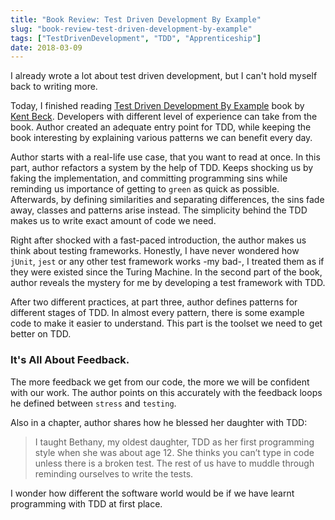 ```yaml
---
title: "Book Review: Test Driven Development By Example"
slug: "book-review-test-driven-development-by-example"
tags: ["TestDrivenDevelopment", "TDD", "Apprenticeship"]
date: 2018-03-09
---
```


I already wrote a lot about test driven development, but I can't hold myself back to writing more.

Today, I finished reading [Test Driven Development By Example](https://www.goodreads.com/book/show/387190.Test_Driven_Development) book by [Kent Beck](https://twitter.com/KentBeck). Developers with different level of experience can take from the book. Author created an adequate entry point for TDD, while keeping the book interesting by explaining various patterns we can benefit every day.

Author starts with a real-life use case, that you want to read at once. In this part, author refactors a system by the help of TDD. Keeps shocking us by faking the implementation, and committing programming sins while reminding us importance of getting to `green` as quick as possible. Afterwards, by defining similarities and separating differences, the sins fade away, classes and patterns arise instead. The simplicity behind the TDD makes us to write exact amount of code we need.

Right after shocked with a fast-paced introduction, the author makes us think about testing frameworks. Honestly, I have never wondered how `jUnit`, `jest` or any other test framework works -my bad-, I treated them as if they were existed since the Turing Machine. In the second part of the book, author reveals the mystery for me by developing a test framework with TDD.

After two different practices, at part three, author defines patterns for different stages of TDD. In almost every pattern, there is some example code to make it easier to understand. This part is the toolset we need to get better on TDD.

### It's All About Feedback.

The more feedback we get from our code, the more we will be confident with our work. The author points on this accurately with the feedback loops he defined between `stress` and `testing`.

Also in a chapter, author shares how he blessed her daughter with TDD:

> I taught Bethany, my oldest daughter, TDD as her first programming style when she was about age 12. She thinks you can’t type in code unless there is a broken test. The rest of us have to muddle through reminding ourselves to write the tests.

I wonder how different the software world would be if we have learnt programming with TDD at first place.
